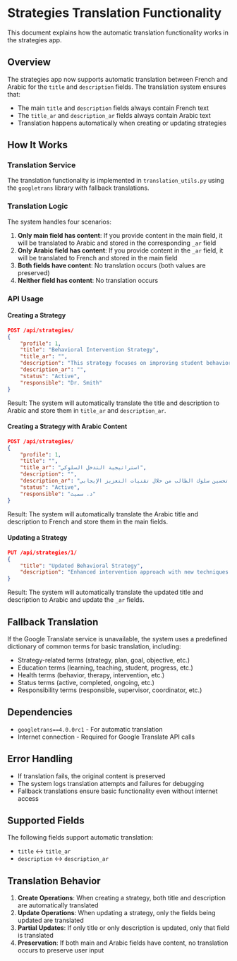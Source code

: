 # Strategies Translation Functionality

This document explains how the automatic translation functionality works in the strategies app.

## Overview

The strategies app now supports automatic translation between French and Arabic for the `title` and `description` fields. The translation system ensures that:

- The main `title` and `description` fields always contain French text
- The `title_ar` and `description_ar` fields always contain Arabic text
- Translation happens automatically when creating or updating strategies

## How It Works

### Translation Service

The translation functionality is implemented in `translation_utils.py` using the `googletrans` library with fallback translations.

### Translation Logic

The system handles four scenarios:

1. **Only main field has content**: If you provide content in the main field, it will be translated to Arabic and stored in the corresponding `_ar` field
2. **Only Arabic field has content**: If you provide content in the `_ar` field, it will be translated to French and stored in the main field
3. **Both fields have content**: No translation occurs (both values are preserved)
4. **Neither field has content**: No translation occurs

### API Usage

#### Creating a Strategy

```json
POST /api/strategies/
{
    "profile": 1,
    "title": "Behavioral Intervention Strategy",
    "title_ar": "",
    "description": "This strategy focuses on improving student behavior through positive reinforcement techniques.",
    "description_ar": "",
    "status": "Active",
    "responsible": "Dr. Smith"
}
```

Result: The system will automatically translate the title and description to Arabic and store them in `title_ar` and `description_ar`.

#### Creating a Strategy with Arabic Content

```json
POST /api/strategies/
{
    "profile": 1,
    "title": "",
    "title_ar": "استراتيجية التدخل السلوكي",
    "description": "",
    "description_ar": "تركز هذه الاستراتيجية على تحسين سلوك الطالب من خلال تقنيات التعزيز الإيجابي.",
    "status": "Active",
    "responsible": "د. سميث"
}
```

Result: The system will automatically translate the Arabic title and description to French and store them in the main fields.

#### Updating a Strategy

```json
PUT /api/strategies/1/
{
    "title": "Updated Behavioral Strategy",
    "description": "Enhanced intervention approach with new techniques."
}
```

Result: The system will automatically translate the updated title and description to Arabic and update the `_ar` fields.

## Fallback Translation

If the Google Translate service is unavailable, the system uses a predefined dictionary of common terms for basic translation, including:

- Strategy-related terms (strategy, plan, goal, objective, etc.)
- Education terms (learning, teaching, student, progress, etc.)
- Health terms (behavior, therapy, intervention, etc.)
- Status terms (active, completed, ongoing, etc.)
- Responsibility terms (responsible, supervisor, coordinator, etc.)

## Dependencies

- `googletrans==4.0.0rc1` - For automatic translation
- Internet connection - Required for Google Translate API calls

## Error Handling

- If translation fails, the original content is preserved
- The system logs translation attempts and failures for debugging
- Fallback translations ensure basic functionality even without internet access

## Supported Fields

The following fields support automatic translation:

- `title` ↔ `title_ar`
- `description` ↔ `description_ar`

## Translation Behavior

1. **Create Operations**: When creating a strategy, both title and description are automatically translated
2. **Update Operations**: When updating a strategy, only the fields being updated are translated
3. **Partial Updates**: If only title or only description is updated, only that field is translated
4. **Preservation**: If both main and Arabic fields have content, no translation occurs to preserve user input
